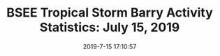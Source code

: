 ---
"title": "BSEE Tropical Storm Barry Activity Statistics: July 15, 2019"
"date": "2019-7-15 17:10:57"
"feed_name": "BSEE"
"feed_website": "https://www.bsee.gov/"
"feed_rss": "https://www.bsee.gov/feed/news-items/rss.xml"
"link": "https://www.bsee.gov/newsroom/latest-news/statements-and-releases/press-releases/bsee-tropical-storm-barry-activity-0"
"file": "_posts/2019-7-15-17-10-57_BSEE_bdd6d5614790733e99a2bdef78292d0420cc9132.md"
"accident": "0"
"drilling": "0"
"dead": "0"
"injured": "0"
---